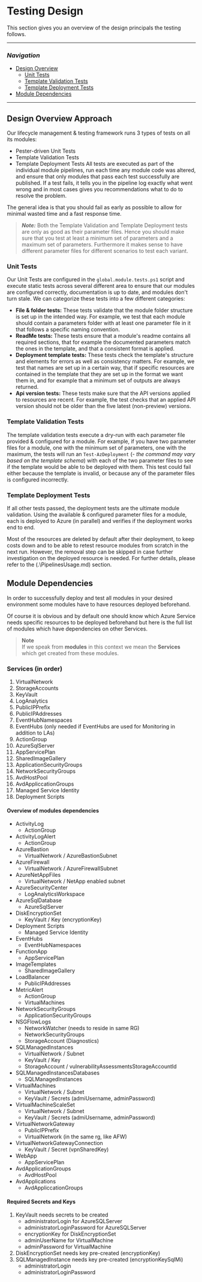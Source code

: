 # Testing Design

This section gives you an overview of the design principals the testing follows.

---
### _Navigation_
- [Design Overview](#Design-Overview)
  - [Unit Tests](#unit-tests)
  - [Template Validation Tests](#template-validation-tests)
  - [Template Deployment Tests](#template-deployment-tests)
- [Module Dependencies](#Module-Dependencies)
---


## Design Overview  Approach

Our lifecycle management & testing framework runs 3 types of tests on all its modules:
- Pester-driven Unit Tests
- Template Validation Tests
- Template Deployment Tests
All tests are executed as part of the individual module pipelines, run each time any module code was altered, and ensure that only modules that pass each test successfully are published. If a test fails, it tells you in the pipeline log exactly what went wrong and in most cases gives you recommendations what to do to resolve the problem.

The general idea is that you should fail as early as possible to allow for minimal wasted time and a fast response time.

> ***Note:*** Both the Template Validation and Template Deployment tests are only as good as their parameter files. Hence you should make sure that you test at least a minimum set of parameters and a maximum set of parameters. Furthermore it makes sense to have different parameter files for different scenarios to test each variant.

### Unit Tests
Our Unit Tests are configured in the `global.module.tests.ps1` script and execute static tests across several different area to ensure that our modules are configured correctly, documentation is up to date, and modules don't turn stale.
We can categorize these tests into a few different categories:

- **File & folder tests:** These tests validate that the module folder structure is set up in the intended way. For example, we test that each module should contain a parameters folder with at least one parameter file in it that follows a specific naming convention.
- **ReadMe tests:** These tests ensure that a module's readme contains all required sections, that for example the documented parameters match the ones in the template, and that a consistent format is applied.
- **Deployment template tests:** These tests check the template's structure and elements for errors as well as consistency matters. For example, we test that names are set up in a certain way, that if specific resources are contained in the template that they are set up in the format we want them in, and for example that a minimum set of outputs are always returned.
- **Api version tests:** These tests make sure that the API versions applied to resources are recent. For example, the test checks that an applied API version should not be older than the five latest (non-preview) versions.

### Template Validation Tests
The template validation tests execute a dry-run with each parameter file provided & configured for a module. For example, if you have two parameter files for a module, one with the minimum set of parameters, one with the maximum, the tests will run an `Test-AzDeployment` (_- the command may vary based on the template schema_) with each of the two parameter files to see if the template would be able to be deployed with them. This test could fail either because the template is invalid, or because any of the parameter files is configured incorrectly.

### Template Deployment Tests
If all other tests passed, the deployment tests are the ultimate module validation. Using the available & configured parameter files for a module, each is deployed to Azure (in parallel) and verifies if the deployment works end to end.

Most of the resources are deleted by default after their deployment, to keep costs down and to be able to retest resource modules from scratch in the next run. However, the removal step can be skipped in case further investigation on the deployed resource is needed. For further details, please refer to the (.\PipelinesUsage.md) section.

## Module Dependencies
In order to successfully deploy and test all modules in your desired environment some modules have to have resources deployed beforehand.

Of course it is obvious and by default one should know which Azure Service needs specific resources to be deployed beforehand but here is the full list of modules which have dependencies on other Services.

> **Note**<br>
If we speak from **modules** in this context we mean the **Services** which get created from these modules.

### Services (in order)
1. VirtualNetwork
1. StorageAccounts
1. KeyVault
1. LogAnalytics
1. PublicIPPrefix
1. PublicIPAddresses
1. EventHubNamespaces
1. EventHubs (only needed if EventHubs are used for Monitoring in addition to LAs)
1. ActionGroup
1. AzureSqlServer
1. AppServicePlan
1. SharedImageGallery
1. ApplicationSecurityGroups
1. NetworkSecurityGroups
1. AvdHostPool
1. AvdAppliccationGroups
1. Managed Service Identity
1. Deployment Scripts

#### Overview of modules dependencies

- ActivityLog
  - ActionGroup
- ActivityLogAlert
  - ActionGroup
- AzureBastion
  - VirtualNetwork / AzureBastionSubnet
- AzureFirewall
  - VirtualNetwork / AzureFirewallSubnet
- AzureNetAppFiles
  - VirtualNetwork / NetApp enabled subnet
- AzureSecurityCenter
  - LogAnalyticsWorkspace
- AzureSqlDatabase
  - AzureSqlServer
- DiskEncryptionSet
  - KeyVault / Key (encryptionKey)
- Deployment Scripts
  - Managed Service Identity
- EventHubs
  - EventHubNamespaces
- FunctionApp
  - AppServicePlan
- ImageTemplates
  - SharedImageGallery
- LoadBalancer
  - PublicIPAddresses
- MetricAlert
  - ActionGroup
  - VirtualMachines
- NetworkSecurityGroups
  - ApplicationSecurityGroups
- NSGFlowLogs
  - NetworkWatcher (needs to reside in same RG)
  - NetworkSecurityGroups
  - StorageAccount (Diagnostics)
- SQLManagedInstances
  - VirtualNetwork / Subnet
  - KeyVault / Key
  - StorageAccount / vulnerabilityAssessmentsStorageAccountId
- SQLManagedInstancesDatabases
  - SQLManagedInstances
- VirtualMachines
  - VirtualNetwork / Subnet
  - KeyVault / Secrets (admiUsername, adminPassword)
- VirtualMachineScaleSet
  - VirtualNetwork / Subnet
  - KeyVault / Secrets (admiUsername, adminPassword)
- VirtualNetworkGateway
  - PublicIPPrefix
  - VirtualNetwork (in the same rg, like AFW)
- VirtualNetworkGatewayConnection
  - KeyVault / Secret (vpnSharedKey)
- WebApp
  - AppServicePlan
- AvdApplicationGroups
  - AvdHostPool
- AvdApplications
  - AvdAppliccationGroups

#### Required Secrets and Keys

1. KeyVault needs secrets to be created
   - administratorLogin for AzureSQLServer
   - administratorLoginPassword for AzureSQLServer
   - encryptionKey for DiskEncryptionSet
   - adminUserName for VirtualMachine
   - adminPassword for VirtualMachine
1. DiskEncryptionSet needs key pre-created (encryptionKey)
1. SQLManagedInstance needs key pre-created (encryptionKeySqlMi)
   - administratorLogin
   - administratorLoginPassword
